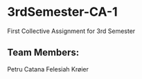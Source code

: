 # 3rdSemester-CA-1
First Collective Assignment for 3rd Semester
## Team Members:
Petru Catana
Felesiah Krøier
